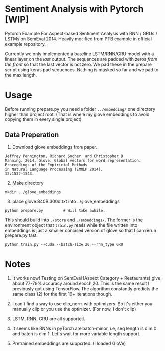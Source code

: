 # Sentiment Analysis with Pytorch [WIP]

Pytorch Example For Aspect-based Sentiment Analysis with RNN / GRUs / LSTMs on SemEval 2014. Heavily modified from PTB example in official example repository.

Currently we only implemented a baseline LSTM/RNN/GRU model with a linear layer on the *last* output. The sequences are padded with zeros *from the front* so that the last vector is not zero. We pad these in the prepare script using keras pad sequences. Nothing is masked so far and we pad to the max length. 

# Usage

Before running prepare.py you need a folder `../embedding/` one directory higher than project root. (That is where my glove embeddings to avoid copying them in every single project)

## Data Preperation

1) Download glove embeddings from paper. 

```
Jeffrey Pennington, Richard Socher, and Christopher D
Manning. 2014. Glove: Global vectors for word representation.
Proceedings of the Empiricial Methods
in Natural Language Processing (EMNLP 2014),
12:1532–1543.
```

2) Make directory
```
mkdir ../glove_embeddings
```

3) place glove.840B.300d.txt into ../glove_embeddings

```
python prepare.py         # Will take awhile.
```
This should build into `./store` and `./embeddings/`. The former is the environment object that `train.py` reads while the file written into embeddings is just a smaller concised version of glove so  that I can rerun prepare.py fast. 

```
python train.py --cuda --batch-size 20 --rnn_type GRU
```



# Notes

1) It works now! Testing on SemEval (Aspect Category + Restaurants) give about 77-79% accuracy around epoch 20. This is the same result I previously got using TensorFlow. The algorithm constantly predicts the same class (2) for the first 10+ iterations though. 

2) I can't find a way to use clip_norm with optimizers. So it's either you manually clip or you use the optimizer. (For now, I don't clip)

3) LSTM, RNN, GRU are all supported. 

4) It seems like RNNs in pyTorch are batch-minor, i.e, seq length is dim 0 and batch is dim 1. Let's wait for more variable length support.

5) Pretrained embeddings are supported. (I loaded GloVe)






